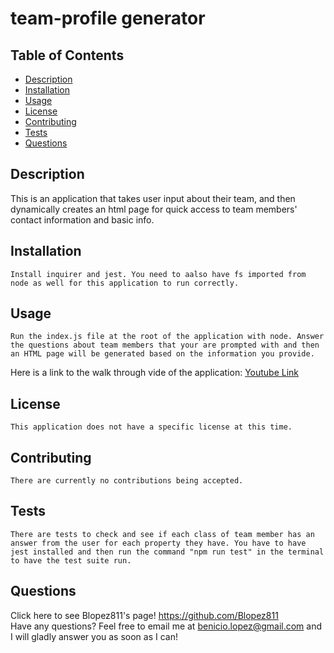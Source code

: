 
  # team-profile generator
  
  ## Table of Contents
  * [Description](https://github.com/Blopez811/team-profile-generator#description)
  * [Installation](https://github.com/Blopez811/team-profile-generator#installation)
  * [Usage](https://github.com/Blopez811/team-profile-generator#usage)
  * [License](https://github.com/Blopez811/team-profile-generator#license)
  * [Contributing](https://github.com/Blopez811/team-profile-generator#contributing)
  * [Tests](https://github.com/Blopez811/team-profile-generator#tests)
  * [Questions](https://github.com/Blopez811/team-profile-generator#questions)

  ## Description
   This is an  application that takes user input about their team, and then dynamically creates an html page for quick access to team members' contact information and basic info.

  ## Installation
    Install inquirer and jest. You need to aalso have fs imported from node as well for this application to run correctly.

  ## Usage
    Run the index.js file at the root of the application with node. Answer the questions about team members that your are prompted with and then an HTML page will be generated based on the information you provide.

Here is a link to the walk through vide of the application:
    [Youtube Link](https://youtu.be/itNXBsKjB_I)

  ## License  
    This application does not have a specific license at this time.
  ## Contributing
    There are currently no contributions being accepted.

  ## Tests
    There are tests to check and see if each class of team member has an answer from the user for each property they have. You have to have jest installed and then run the command "npm run test" in the terminal to have the test suite run. 

  ## Questions
  Click here to see Blopez811's page! https://github.com/Blopez811  
  Have any questions? Feel free to email me at benicio.lopez@gmail.com and I will gladly answer you as soon as I can!